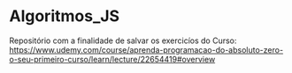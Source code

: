# Algoritmos_JS

Repositório com a finalidade de salvar os exercicíos do Curso: https://www.udemy.com/course/aprenda-programacao-do-absoluto-zero-o-seu-primeiro-curso/learn/lecture/22654419#overview
